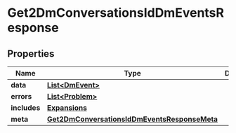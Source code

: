 

# Get2DmConversationsIdDmEventsResponse


## Properties

| Name | Type | Description | Notes |
|------------ | ------------- | ------------- | -------------|
|**data** | [**List&lt;DmEvent&gt;**](DmEvent.md) |  |  [optional] |
|**errors** | [**List&lt;Problem&gt;**](Problem.md) |  |  [optional] |
|**includes** | [**Expansions**](Expansions.md) |  |  [optional] |
|**meta** | [**Get2DmConversationsIdDmEventsResponseMeta**](Get2DmConversationsIdDmEventsResponseMeta.md) |  |  [optional] |



